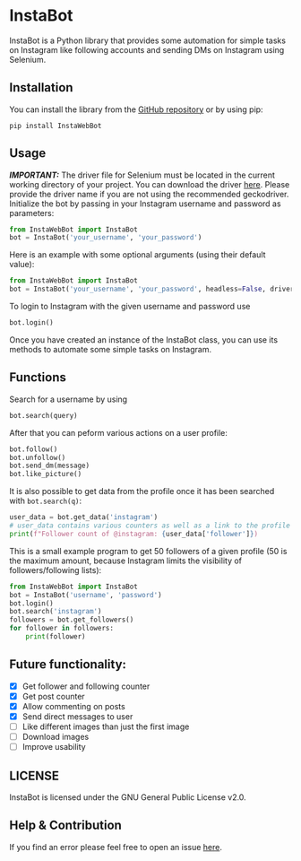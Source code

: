 # InstaBot
InstaBot is a Python library that provides some automation for simple tasks on Instagram like following accounts and sending DMs on Instagram using Selenium.

## Installation
You can install the library from the [GitHub repository](https://github.com/Julius-W/InstaBot) or by using pip:

```
pip install InstaWebBot
```

## Usage
**_IMPORTANT:_** The driver file for Selenium must be located in the current working directory of your project. You can download the driver [here](https://www.selenium.dev/documentation/webdriver/getting_started/install_drivers/). Please provide the driver name if you are not using the recommended geckodriver.
Initialize the bot by passing in your Instagram username and password as parameters:

```py
from InstaWebBot import InstaBot
bot = InstaBot('your_username', 'your_password')
```

Here is an example with some optional arguments (using their default value):
```py
from InstaWebBot import InstaBot
bot = InstaBot('your_username', 'your_password', headless=False, driver="geckodriver", output=False)
```


To login to Instagram with the given username and password use

```py
bot.login()
```

Once you have created an instance of the InstaBot class, you can use its methods to automate some simple tasks on Instagram.

## Functions
Search for a username by using

```py
bot.search(query)
```

After that you can peform various actions on a user profile:

```py
bot.follow()
bot.unfollow()
bot.send_dm(message)
bot.like_picture()
```

It is also possible to get data from the profile once it has been searched with `bot.search(q)`:
```py
user_data = bot.get_data('instagram')
# user_data contains various counters as well as a link to the profile picture, homepage and bio
print(f"Follower count of @instagram: {user_data['follower']})
```



This is a small example program to get 50 followers of a given profile (50 is the maximum amount, because Instagram limits the visibility of followers/following lists):
```py
from InstaWebBot import InstaBot
bot = InstaBot('username', 'password')
bot.login()
bot.search('instagram')
followers = bot.get_followers()
for follower in followers:
    print(follower)
```


## Future functionality:
- [x] Get follower and following counter
- [x] Get post counter
- [x] Allow commenting on posts
- [x] Send direct messages to user
- [ ] Like different images than just the first image
- [ ] Download images
- [ ] Improve usability

## LICENSE
InstaBot is licensed under the GNU General Public License v2.0.

## Help & Contribution
If you find an error please feel free to open an issue [here](https://github.com/Julius-W/InstaBot/issues).
